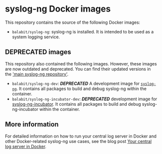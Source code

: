 # syslog-ng Docker images
This repository contains the source of the following Docker images:

* `balabit/syslog-ng`: syslog-ng is installed. It is intended to be used as a system logging service.

## DEPRECATED images
This repository also contained the following images. However, these images are now outdated and deprecated. You can find their updated versions in the ['main syslog-ng repository']( https://github.com/balabit/syslog-ng/tree/master/dbld/images).
* `balabit/syslog-ng-dev`: ***DEPRECATED*** A development image for [`syslog-ng`](https://github.com/balabit/syslog-ng). It contains all packages to build and debug syslog-ng within the container.
* `balabit/syslog-ng-incubator-dev`: ***DEPRECATED*** development image for [syslog-ng-incubator](https://github.com/balabit/syslog-ng-incubator). It contains all packages to build and debug syslog-ng-incubator within the container.

## More information
For detailed information on how to run your central log server in Docker and other Docker-related syslog-ng use cases, see the blog post [Your central log server in Docker](https://syslog-ng.com/blog/central-log-server-docker/).
